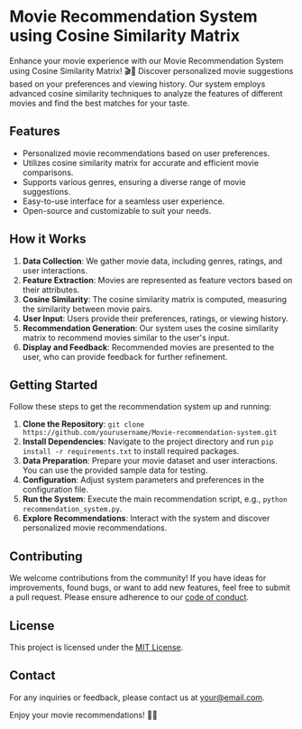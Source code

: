 # Movie Recommendation System using Cosine Similarity Matrix

Enhance your movie experience with our Movie Recommendation System using Cosine Similarity Matrix! 🎬🍿 Discover personalized movie suggestions based on your preferences and viewing history. Our system employs advanced cosine similarity techniques to analyze the features of different movies and find the best matches for your taste.

## Features

- Personalized movie recommendations based on user preferences.
- Utilizes cosine similarity matrix for accurate and efficient movie comparisons.
- Supports various genres, ensuring a diverse range of movie suggestions.
- Easy-to-use interface for a seamless user experience.
- Open-source and customizable to suit your needs.

## How it Works

1. **Data Collection**: We gather movie data, including genres, ratings, and user interactions.
2. **Feature Extraction**: Movies are represented as feature vectors based on their attributes.
3. **Cosine Similarity**: The cosine similarity matrix is computed, measuring the similarity between movie pairs.
4. **User Input**: Users provide their preferences, ratings, or viewing history.
5. **Recommendation Generation**: Our system uses the cosine similarity matrix to recommend movies similar to the user's input.
6. **Display and Feedback**: Recommended movies are presented to the user, who can provide feedback for further refinement.

## Getting Started

Follow these steps to get the recommendation system up and running:

1. **Clone the Repository**: `git clone https://github.com/yourusername/Movie-recommendation-system.git`
2. **Install Dependencies**: Navigate to the project directory and run `pip install -r requirements.txt` to install required packages.
3. **Data Preparation**: Prepare your movie dataset and user interactions. You can use the provided sample data for testing.
4. **Configuration**: Adjust system parameters and preferences in the configuration file.
5. **Run the System**: Execute the main recommendation script, e.g., `python recommendation_system.py`.
6. **Explore Recommendations**: Interact with the system and discover personalized movie recommendations.

## Contributing

We welcome contributions from the community! If you have ideas for improvements, found bugs, or want to add new features, feel free to submit a pull request. Please ensure adherence to our [code of conduct](CODE_OF_CONDUCT.md).

## License

This project is licensed under the [MIT License](LICENSE).

## Contact

For any inquiries or feedback, please contact us at your@email.com.

Enjoy your movie recommendations! 🎉🍿
